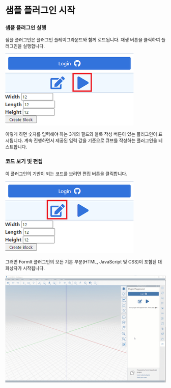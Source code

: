 # 샘플 플러그인 시작

### 샘플 플러그인 실행

샘플 플러그인은 플러그인 플레이그라운드와 함께 로드됩니다. 재생 버튼을 클릭하여 플러그인을 실행합니다.

![Step 1](<../../../.gitbook/assets/run a plugin.png>)

이렇게 하면 숫자를 입력해야 하는 3개의 필드와 블록 작성 버튼이 있는 플러그인이 표시됩니다. 계속 진행하면서 제공된 입력 값을 기준으로 큐브를 작성하는 플러그인을 테스트합니다.

### 코드 보기 및 편집

이 플러그인의 기반이 되는 코드를 보려면 편집 버튼을 클릭합니다.

![Step2](<../../../.gitbook/assets/edit a plugin.png>)

그러면 FormIt 플러그인의 모든 기본 부분(HTML, JavaScript 및 CSS)이 포함된 대화상자가 시작됩니다.

![](<../../../.gitbook/assets/02-view and edit playground code.gif>)
